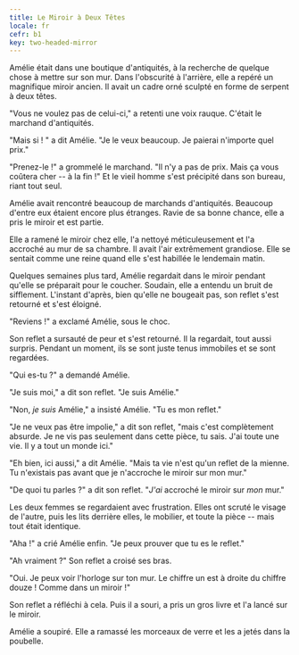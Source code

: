 ```yaml
---
title: Le Miroir à Deux Têtes
locale: fr
cefr: b1
key: two-headed-mirror
---
```


Amélie était dans une boutique d'antiquités, à la recherche de quelque chose à mettre sur son mur. Dans l'obscurité à l'arrière, elle a repéré un magnifique miroir ancien. Il avait un cadre orné sculpté en forme de serpent à deux têtes.

"Vous ne voulez pas de celui-ci," a retenti une voix rauque. C'était le marchand d'antiquités.

"Mais si ! " a dit Amélie. "Je le veux beaucoup. Je paierai n'importe quel prix."

"Prenez-le !" a grommelé le marchand. "Il n'y a pas de prix. Mais ça vous coûtera cher -- à la fin !" Et le vieil homme s'est précipité dans son bureau, riant tout seul.

Amélie avait rencontré beaucoup de marchands d'antiquités. Beaucoup d'entre eux étaient encore plus étranges. Ravie de sa bonne chance, elle a pris le miroir et est partie.

Elle a ramené le miroir chez elle, l'a nettoyé méticuleusement et l'a accroché au mur de sa chambre. Il avait l'air extrêmement grandiose. Elle se sentait comme une reine quand elle s'est habillée le lendemain matin.

Quelques semaines plus tard, Amélie regardait dans le miroir pendant qu'elle se préparait pour le coucher. Soudain, elle a entendu un bruit de sifflement. L'instant d'après, bien qu'elle ne bougeait pas, son reflet s'est retourné et s'est éloigné.

"Reviens !" a exclamé Amélie, sous le choc.

Son reflet a sursauté de peur et s'est retourné. Il la regardait, tout aussi surpris. Pendant un moment, ils se sont juste tenus immobiles et se sont regardées.

"Qui es-tu ?" a demandé Amélie.

"Je suis moi," a dit son reflet. "Je suis Amélie."

"Non, *je suis* Amélie," a insisté Amélie. "Tu es mon reflet."

"Je ne veux pas être impolie," a dit son reflet, "mais c'est complètement absurde. Je ne vis pas seulement dans cette pièce, tu sais. J'ai toute une vie. Il y a tout un monde ici."

"Eh bien, ici aussi," a dit Amélie. "Mais ta vie n'est qu'un reflet de la mienne. Tu n'existais pas avant que je n'accroche le miroir sur mon mur."

"De quoi tu parles ?" a dit son reflet. "*J'ai* accroché le miroir sur *mon* mur."

Les deux femmes se regardaient avec frustration. Elles ont scruté le visage de l'autre, puis les lits derrière elles, le mobilier, et toute la pièce -- mais tout était identique.

"Aha !" a crié Amélie enfin. "Je peux prouver que tu es le reflet."

"Ah vraiment ?" Son reflet a croisé ses bras.

"Oui. Je peux voir l'horloge sur ton mur. Le chiffre un est à droite du chiffre douze ! Comme dans un miroir !"

Son reflet a réfléchi à cela. Puis il a souri, a pris un gros livre et l'a lancé sur le miroir.

Amélie a soupiré. Elle a ramassé les morceaux de verre et les a jetés dans la poubelle.